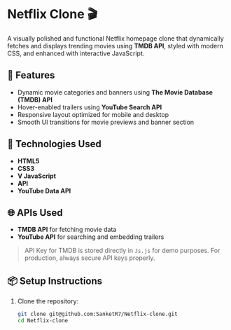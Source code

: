 # Netflix Clone 🎬

A visually polished and functional Netflix homepage clone that dynamically fetches and displays trending movies using **TMDB API**, styled with modern CSS, and enhanced with interactive JavaScript.

## 🚀 Features

- Dynamic movie categories and banners using **The Movie Database (TMDB) API**
- Hover-enabled trailers using **YouTube Search API**
- Responsive layout optimized for mobile and desktop
- Smooth UI transitions for movie previews and banner section


## 🔧 Technologies Used

- **HTML5**
- **CSS3**
- **V JavaScript**
- **API**
- **YouTube Data API**

## 🌐 APIs Used

- **TMDB API** for fetching movie data
- **YouTube API** for searching and embedding trailers

> API Key for TMDB is stored directly in `Js.js` for demo purposes. For production, always secure API keys properly.


## 📦 Setup Instructions

1. Clone the repository:
   ```bash
   git clone git@github.com:SanketR7/Netflix-clone.git
   cd Netflix-clone

